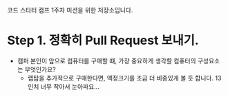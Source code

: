 코드 스타터 캠프 1주차 미션을 위한 저장소입니다.

# Step 1. 정확히 Pull Request 보내기.

- 캠퍼 본인이 앞으로 컴퓨터를 구매할 떄, 가장 중요하게 생각할 컴퓨터의 구성요소는 무엇인가요?
    - 랩탑을 추가적으로 구매한다면, 액정크기를 조금 더 비중있게 볼 듯 합니다. 13인치 너무 작아서 눈아파요...


